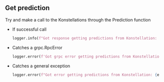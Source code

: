 ## Get prediction

Try and make a call to the Konstellations through the Prediction function

* If successful call
  ```python
  logger.info(f"Got response getting predictions from Konstellation: {dic_prediction_response}")
  ```
* Catches a grpc.RpcError
  ```python
  logger.error(f'Got grpc error getting predictions from Konstellation: {response["body"]}')
  ```

* Catches a general exception
  ```python
  logger.error(f"Got error getting predictions from Konstellation: {e.args[0]}")
  ```
